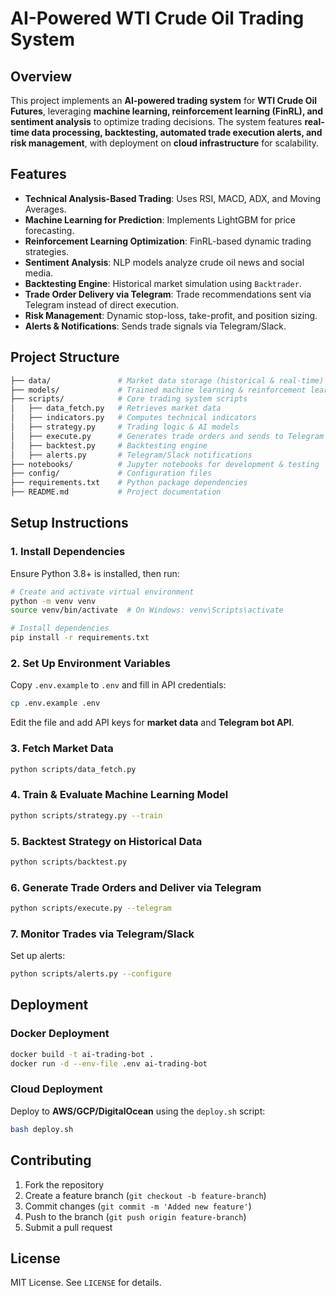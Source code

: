 # AI-Powered WTI Crude Oil Trading System

## Overview
This project implements an **AI-powered trading system** for **WTI Crude Oil Futures**, leveraging **machine learning, reinforcement learning (FinRL), and sentiment analysis** to optimize trading decisions. The system features **real-time data processing, backtesting, automated trade execution alerts, and risk management**, with deployment on **cloud infrastructure** for scalability.

## Features
- **Technical Analysis-Based Trading**: Uses RSI, MACD, ADX, and Moving Averages.
- **Machine Learning for Prediction**: Implements LightGBM for price forecasting.
- **Reinforcement Learning Optimization**: FinRL-based dynamic trading strategies.
- **Sentiment Analysis**: NLP models analyze crude oil news and social media.
- **Backtesting Engine**: Historical market simulation using `Backtrader`.
- **Trade Order Delivery via Telegram**: Trade recommendations sent via Telegram instead of direct execution.
- **Risk Management**: Dynamic stop-loss, take-profit, and position sizing.
- **Alerts & Notifications**: Sends trade signals via Telegram/Slack.

## Project Structure
```bash
├── data/               # Market data storage (historical & real-time)
├── models/             # Trained machine learning & reinforcement learning models
├── scripts/            # Core trading system scripts
│   ├── data_fetch.py   # Retrieves market data
│   ├── indicators.py   # Computes technical indicators
│   ├── strategy.py     # Trading logic & AI models
│   ├── execute.py      # Generates trade orders and sends to Telegram
│   ├── backtest.py     # Backtesting engine
│   ├── alerts.py       # Telegram/Slack notifications
├── notebooks/          # Jupyter notebooks for development & testing
├── config/             # Configuration files
├── requirements.txt    # Python package dependencies
├── README.md           # Project documentation
```

## Setup Instructions
### **1. Install Dependencies**
Ensure Python 3.8+ is installed, then run:
```bash
# Create and activate virtual environment
python -m venv venv
source venv/bin/activate  # On Windows: venv\Scripts\activate

# Install dependencies
pip install -r requirements.txt
```

### **2. Set Up Environment Variables**
Copy `.env.example` to `.env` and fill in API credentials:
```bash
cp .env.example .env
```
Edit the file and add API keys for **market data** and **Telegram bot API**.

### **3. Fetch Market Data**
```bash
python scripts/data_fetch.py
```

### **4. Train & Evaluate Machine Learning Model**
```bash
python scripts/strategy.py --train
```

### **5. Backtest Strategy on Historical Data**
```bash
python scripts/backtest.py
```

### **6. Generate Trade Orders and Deliver via Telegram**
```bash
python scripts/execute.py --telegram
```

### **7. Monitor Trades via Telegram/Slack**
Set up alerts:
```bash
python scripts/alerts.py --configure
```

## Deployment
### **Docker Deployment**
```bash
docker build -t ai-trading-bot .
docker run -d --env-file .env ai-trading-bot
```

### **Cloud Deployment**
Deploy to **AWS/GCP/DigitalOcean** using the `deploy.sh` script:
```bash
bash deploy.sh
```

## Contributing
1. Fork the repository
2. Create a feature branch (`git checkout -b feature-branch`)
3. Commit changes (`git commit -m 'Added new feature'`)
4. Push to the branch (`git push origin feature-branch`)
5. Submit a pull request

## License
MIT License. See `LICENSE` for details.
